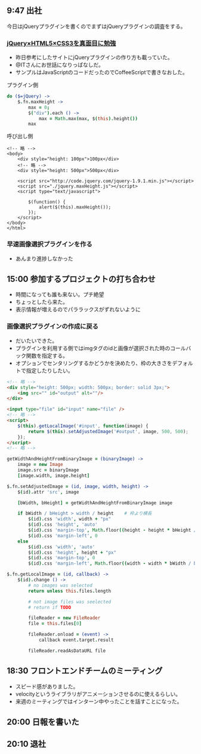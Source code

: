 
9:47 出社
---

今日はjQueryプラグインを書くのでまずはjQueryプラグインの調査をする。

### [jQuery×HTML5×CSS3を真面目に勉強](http://www.atmarkit.co.jp/ait/articles/1304/19/news071.html)

- 昨日参考にしたサイトにjQueryプラグインの作り方も載っていた。
- @ITさんにお世話になりっぱなしだ。
- サンプルはJavaScriptのコードだったのでCoffeeScriptで書きなおした。

プラグイン側
```coffeescript
do ($=jQuery) ->
	$.fn.maxHeight ->
		max = 0;
		$("div").each () ->
			max = Math.max(max, $(this).height())
		max
```

呼び出し側
```
<!-- 略 -->
<body>
	<div style="height: 100px">100px</div>
	<!-- 略 -->
	<div style="height: 500px">500px</div>

	<script src="http://code.jquery.com/jquery-1.9.1.min.js"></script>
	<script src="./jquery.maxHeight.js"></script>
	<script type="text/javascript">

		$(function() {
			alert($(this).maxHeight());
		});
	</script>
</body>
</html>
```


### 早速画像選択プラグインを作る

- あんまり進捗しなかった

15:00 参加するプロジェクトの打ち合わせ
---

- 時間になっても誰も来ない。プチ絶望
- ちょっとしたら来た。
- 表示情報が増えるのでパララックスがずれないように


### 画像選択プラグインの作成に戻る

- だいたいできた。
- プラグインを利用する側ではimgタグのidと画像が選択された時のコールバック関数を指定する。
- オプションでセンタリングするかどうかを決めたり、枠の大きさをデフォルトで指定したりしたい。

```html
<!-- 略 -->
<div style="height: 500px; width: 500px; border: solid 3px;">
	<img src="" id="output" alt=""/>
</div>

<input type="file" id="input" name="file" />
<!-- 略 -->
<script>
	$(this).getLocalImage('#input', function(image) {
		return $(this).setAdjustedImage('#output', image, 500, 500);
	});
</script>
<!-- 略 -->
```

```coffeescript
getWidthAndHeightFromBinaryImage = (binaryImage) ->
	image = new Image
	image.src = binaryImage
	[image.width, image.height]

$.fn.setAdjustedImage = (id, image, width, height) ->
	$(id).attr 'src', image

	[bWidth, bHeight] = getWidthAndHeightFromBinaryImage image

	if bWidth / bHeight > width / height 	# 枠より横長
		$(id).css 'width', width + "px"
		$(id).css 'height', 'auto'
		$(id).css 'margin-top', Math.floor((height - height * bHeight / bWidth) / 2) + "px"
		$(id).css 'margin-left', 0
	else																	# 枠より縦長
		$(id).css 'width', 'auto'
		$(id).css 'height', height + "px"
		$(id).css 'margin-top', 0
		$(id).css 'margin-left', Math.floor((width - width * bWidth / bHeight) / 2) + "px"
```

```coffeescript
$.fn.getLocalImage = (id, callback) ->
	$(id).change () ->
		# no images was selected
		return unless this.files.length

		# not image files was seelected
		# return if TODO

		fileReader = new FileReader
		file = this.files[0]

		fileReader.onload = (event) ->
			callback event.target.result

		fileReader.readAsDataURL file
```

18:30 フロントエンドチームのミーティング
---

- スピード感がありました。
- velocityというライブラリがアニメーションさせるのに使えるらしい。
- 来週のミーティングではインターン中やったことを話すことになった。


20:00 日報を書いた
---

20:10 退社
---
